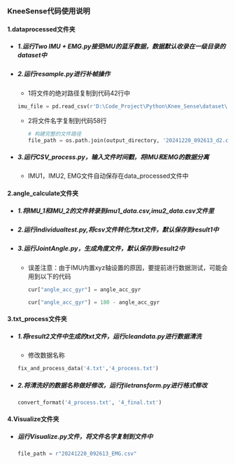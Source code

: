 ### KneeSense代码使用说明

#### 1.dataprocessed文件夹

- ##### 1.运行Two IMU + EMG.py接受IMU的蓝牙数据，数据默认收录在一级目录的dataset中

- ##### 2.运行resample.py进行补帧操作

  - 1将文件的绝对路径复制到代码42行中

  ```python
  imu_file = pd.read_csv(r'D:\Code_Project\Python\Knee_Sense\dataset\20241220_092613_d2.csv')
  ```

  - 2将文件名字复制到代码58行

    ```python
    # 构建完整的文件路径
    file_path = os.path.join(output_directory, '20241220_092613_d2.csv')
    ```

- ##### 3.运行CSV_process.py，输入文件时间戳，将IMU和EMG的数据分离

  - IMU1，IMU2, EMG文件自动保存在data_processed文件中

#### 2.angle_calculate文件夹

- ##### 1.将IMU_1和IMU_2的文件转录到imu1_data.csv,imu2_data.csv文件里

- ##### 2.运行individualtest.py,将csv文件转化为txt文件，默认保存到result1中

- ##### 3.运行JointAngle.py，生成角度文件，默认保存到result2中

  - 误差注意：由于IMU内置xyz轴设置的原因，要提前进行数据测试，可能会用到以下的代码

    ```python
    cur["angle_acc_gyr"] = angle_acc_gyr
    ```

    ```python
    cur["angle_acc_gyr"] = 180 - angle_acc_gyr
    ```

#### 3.txt_process文件夹

- ##### 1.将result2文件中生成的txt文件，运行cleandata.py进行数据清洗

  - 修改数据名称

  ```python
  fix_and_process_data('4.txt','4_process.txt')
  ```

- ##### 2.将清洗好的数据名称做好修改，运行filetransform.py进行格式修改

  ```python
  convert_format('4_process.txt', '4_final.txt')
  ```

#### 4.Visualize文件夹

- ##### 运行Visualize.py文件，将文件名字复制到文件中

  ```python
  file_path = r"20241220_092613_EMG.csv"
  ```

  

